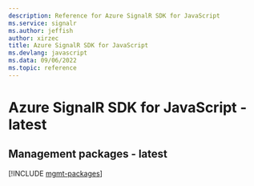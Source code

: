 ```yaml
---
description: Reference for Azure SignalR SDK for JavaScript
ms.service: signalr
ms.author: jeffish
author: xirzec
title: Azure SignalR SDK for JavaScript
ms.devlang: javascript
ms.data: 09/06/2022
ms.topic: reference
---
```

# Azure SignalR SDK for JavaScript - latest

## Management packages - latest
[!INCLUDE [mgmt-packages](signalr-mgmt-index.md)]